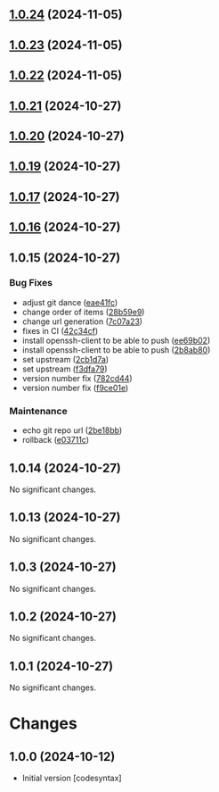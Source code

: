 

## [1.0.24](https://gitlab.com/codesyntax/deporeibar-baietz-312/compare/1.0.23...1.0.24) (2024-11-05)

## [1.0.23](https://gitlab.com/codesyntax/deporeibar-baietz-312/compare/1.0.22...1.0.23) (2024-11-05)

## [1.0.22](https://gitlab.com/codesyntax/deporeibar-baietz-312/compare/1.0.21...1.0.22) (2024-11-05)

## [1.0.21](https://gitlab.com/codesyntax/deporeibar-baietz-312/compare/1.0.20...1.0.21) (2024-10-27)

## [1.0.20](https://gitlab.com/codesyntax/deporeibar-baietz-312/compare/1.0.19...1.0.20) (2024-10-27)

## [1.0.19](https://gitlab.com/codesyntax/deporeibar-baietz-312/compare/1.0.17...1.0.19) (2024-10-27)

## [1.0.17](https://gitlab.com/codesyntax/deporeibar-baietz-312/compare/1.0.16...1.0.17) (2024-10-27)

## [1.0.16](https://gitlab.com/codesyntax/deporeibar-baietz-312/compare/1.0.15...1.0.16) (2024-10-27)

## 1.0.15 (2024-10-27)

### Bug Fixes

* adjust git dance ([eae41fc](https://gitlab.com/codesyntax/deporeibar-baietz-312/commit/eae41fc6b49fabc4ae8e3c1d043576e352900a2e))
* change order of items ([28b59e9](https://gitlab.com/codesyntax/deporeibar-baietz-312/commit/28b59e93c1f2065c8cfbf597deef34cdd5181af4))
* change url generation ([7c07a23](https://gitlab.com/codesyntax/deporeibar-baietz-312/commit/7c07a2324f2f8c3a88dcfe729ac695deaebc8803))
* fixes in CI ([42c34cf](https://gitlab.com/codesyntax/deporeibar-baietz-312/commit/42c34cfcba3006345ea61d5b385878a152bc4434))
* install openssh-client to be able to push ([ee69b02](https://gitlab.com/codesyntax/deporeibar-baietz-312/commit/ee69b0205e345ab665ddfd195379d7a959c5ad17))
* install openssh-client to be able to push ([2b8ab80](https://gitlab.com/codesyntax/deporeibar-baietz-312/commit/2b8ab80bdd19ba8c8df54e4918f5559fe5577b0e))
* set upstream ([2cb1d7a](https://gitlab.com/codesyntax/deporeibar-baietz-312/commit/2cb1d7a7f877a069da2f96b42c478dff323d8280))
* set upstream ([f3dfa79](https://gitlab.com/codesyntax/deporeibar-baietz-312/commit/f3dfa79d07211b72613f3211cbf44c5ea1757afe))
* version number fix ([782cd44](https://gitlab.com/codesyntax/deporeibar-baietz-312/commit/782cd441cd91aa7667802ad4a57c03125387dea7))
* version number fix ([f9ce01e](https://gitlab.com/codesyntax/deporeibar-baietz-312/commit/f9ce01eeca2c449f41f003e1277e5b273cdd41f4))

### Maintenance

* echo git repo url ([2be18bb](https://gitlab.com/codesyntax/deporeibar-baietz-312/commit/2be18bb68b5744066c7921e6a74cb9bb258c893e))
* rollback ([e03711c](https://gitlab.com/codesyntax/deporeibar-baietz-312/commit/e03711c389859ec60893849bab67aced4f80da8f))

## 1.0.14 (2024-10-27)

No significant changes.


## 1.0.13 (2024-10-27)

No significant changes.


## 1.0.3 (2024-10-27)

No significant changes.


## 1.0.2 (2024-10-27)

No significant changes.


## 1.0.1 (2024-10-27)

No significant changes.


# Changes

## 1.0.0 (2024-10-12)

- Initial version [codesyntax]

